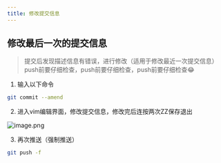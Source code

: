 ```yaml
---
title: 修改提交信息
---
```


## 修改最后一次的提交信息 
> 提交后发现描述信息有错误，进行修改（适用于修改最近一次提交信息）
> push前要仔细检查，push前要仔细检查，push前要仔细检查😂

1. 输入以下命令
```bash
git commit --amend
```

2. 进入vim编辑界面，修改提交信息，修改完后连按两次ZZ保存退出

![image.png](https://cdn.nlark.com/yuque/0/2020/png/400373/1590628027760-d5ade191-2f08-4356-8a8f-190c53f0fe76.png#align=left&display=inline&height=269&margin=%5Bobject%20Object%5D&name=image.png&originHeight=411&originWidth=722&size=38443&status=done&style=none&width=472)

3. 再次推送（强制推送）
```bash
git push -f
```